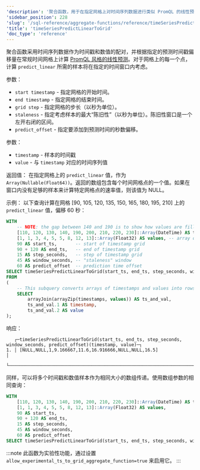 ```yaml
---
'description': '聚合函数，用于在指定网格上对时间序列数据进行类似 PromQL 的线性预测。'
'sidebar_position': 228
'slug': '/sql-reference/aggregate-functions/reference/timeSeriesPredictLinearToGrid'
'title': 'timeSeriesPredictLinearToGrid'
'doc_type': 'reference'
---
```


聚合函数采用时间序列数据作为时间戳和数值的配对，并根据指定的预测时间戳偏移量在常规时间网格上计算 [PromQL 风格的线性预测](https://prometheus.io/docs/prometheus/latest/querying/functions/#predict_linear)。对于网格上的每一个点，计算 `predict_linear` 所需的样本将在指定的时间窗口内考虑。

参数：
- `start timestamp` - 指定网格的开始时间。
- `end timestamp` - 指定网格的结束时间。
- `grid step` - 指定网格的步长（以秒为单位）。
- `staleness` - 指定考虑样本的最大“陈旧性”（以秒为单位）。陈旧性窗口是一个左开右闭的区间。
- `predict_offset` - 指定要添加到预测时间的秒数偏移。

参数：
- `timestamp` - 样本的时间戳
- `value` - 与 `timestamp` 对应的时间序列值

返回值：
在指定网格上的 `predict_linear` 值，作为 `Array(Nullable(Float64))`。返回的数组包含每个时间网格点的一个值。如果在窗口内没有足够的样本来计算特定网格点的速率值，则该值为 NULL。

示例：
以下查询计算在网格 [90, 105, 120, 135, 150, 165, 180, 195, 210] 上的 `predict_linear` 值，偏移 60 秒：

```sql
WITH
    -- NOTE: the gap between 140 and 190 is to show how values are filled for ts = 150, 165, 180 according to window paramater
    [110, 120, 130, 140, 190, 200, 210, 220, 230]::Array(DateTime) AS timestamps,
    [1, 1, 3, 4, 5, 5, 8, 12, 13]::Array(Float32) AS values, -- array of values corresponding to timestamps above
    90 AS start_ts,       -- start of timestamp grid
    90 + 120 AS end_ts,   -- end of timestamp grid
    15 AS step_seconds,   -- step of timestamp grid
    45 AS window_seconds, -- "staleness" window
    60 AS predict_offset  -- prediction time offset
SELECT timeSeriesPredictLinearToGrid(start_ts, end_ts, step_seconds, window_seconds, predict_offset)(timestamp, value)
FROM
(
    -- This subquery converts arrays of timestamps and values into rows of `timestamp`, `value`
    SELECT
        arrayJoin(arrayZip(timestamps, values)) AS ts_and_val,
        ts_and_val.1 AS timestamp,
        ts_and_val.2 AS value
);
```

响应：

```response
   ┌─timeSeriesPredictLinearToGrid(start_ts, end_ts, step_seconds, window_seconds, predict_offset)(timestamp, value)─┐
1. │ [NULL,NULL,1,9.166667,11.6,16.916666,NULL,NULL,16.5]                                                            │
   └─────────────────────────────────────────────────────────────────────────────────────────────────────────────────┘
```

同样，可以将多个时间戳和数值样本作为相同大小的数组传递。使用数组参数的相同查询：

```sql
WITH
    [110, 120, 130, 140, 190, 200, 210, 220, 230]::Array(DateTime) AS timestamps,
    [1, 1, 3, 4, 5, 5, 8, 12, 13]::Array(Float32) AS values,
    90 AS start_ts,
    90 + 120 AS end_ts,
    15 AS step_seconds,
    45 AS window_seconds,
    60 AS predict_offset
SELECT timeSeriesPredictLinearToGrid(start_ts, end_ts, step_seconds, window_seconds, predict_offset)(timestamps, values);
```

:::note
此函数为实验性功能，通过设置 `allow_experimental_ts_to_grid_aggregate_function=true` 来启用它。
:::
